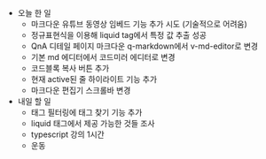 - 오늘 한 일
    - 마크다운 유튜브 동영상 임베드 기능 추가 시도 (기술적으로 어려움)
    - 정규표현식을 이용해 liquid tag에서 특정 값 추출 성공
    - QnA 디테일 페이지 마크다운 q-markdown에서 v-md-editor로 변경
    - 기본 md 에디터에서 코드미러 에디터로 변경
    - 코드블록 복사 버튼 추가
    - 현재 active된 줄 하이라이트 기능 추가
    - 마크다운 편집기 스크롤바 변경
- 내일 할 일 
    - 태그 필터링에 태그 찾기 기능 추가
    - liquid 태그에서 제공 가능한 것들 조사
    - typescript 강의 1시간
    - 운동
 
    
    